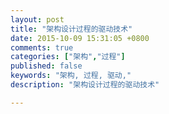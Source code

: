 ```yaml
---
layout: post
title: "架构设计过程的驱动技术"
date: 2015-10-09 15:31:05 +0800
comments: true
categories: ["架构","过程"]
published: false
keywords: "架构, 过程, 驱动,"
description: "架构设计过程的驱动技术"

---
```



